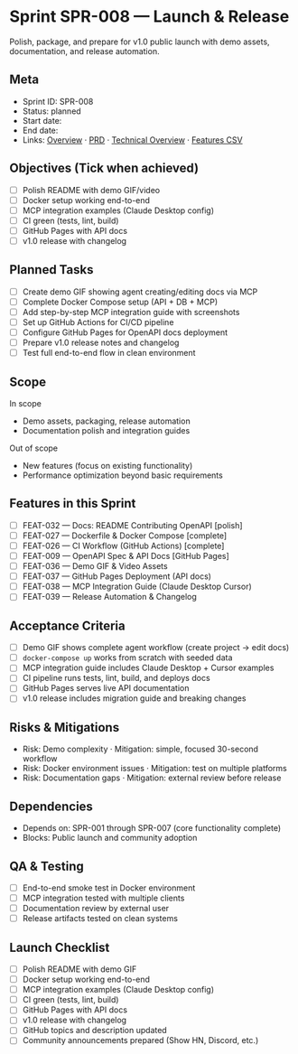 # Sprint SPR-008 — Launch & Release

Polish, package, and prepare for v1.0 public launch with demo assets, documentation, and release automation.

## Meta
- Sprint ID: SPR-008
- Status: planned
- Start date: <YYYY-MM-DD>
- End date: <YYYY-MM-DD>
- Links: [Overview](./overview.md) · [PRD](../../planning/prd.md) · [Technical Overview](../../planning/technical-overview.md) · [Features CSV](../features.csv)

## Objectives (Tick when achieved)
- [ ] Polish README with demo GIF/video
- [ ] Docker setup working end-to-end
- [ ] MCP integration examples (Claude Desktop config)
- [ ] CI green (tests, lint, build)
- [ ] GitHub Pages with API docs
- [ ] v1.0 release with changelog

## Planned Tasks
- [ ] Create demo GIF showing agent creating/editing docs via MCP
- [ ] Complete Docker Compose setup (API + DB + MCP)
- [ ] Add step-by-step MCP integration guide with screenshots
- [ ] Set up GitHub Actions for CI/CD pipeline
- [ ] Configure GitHub Pages for OpenAPI docs deployment
- [ ] Prepare v1.0 release notes and changelog
- [ ] Test full end-to-end flow in clean environment

## Scope
In scope
- Demo assets, packaging, release automation
- Documentation polish and integration guides

Out of scope
- New features (focus on existing functionality)
- Performance optimization beyond basic requirements

## Features in this Sprint
- [ ] FEAT-032 — Docs: README Contributing OpenAPI [polish]
- [ ] FEAT-027 — Dockerfile & Docker Compose [complete]
- [ ] FEAT-026 — CI Workflow (GitHub Actions) [complete]
- [ ] FEAT-009 — OpenAPI Spec & API Docs [GitHub Pages]
- [ ] FEAT-036 — Demo GIF & Video Assets
- [ ] FEAT-037 — GitHub Pages Deployment (API docs)
- [ ] FEAT-038 — MCP Integration Guide (Claude Desktop Cursor)
- [ ] FEAT-039 — Release Automation & Changelog

## Acceptance Criteria
- [ ] Demo GIF shows complete agent workflow (create project → edit docs)
- [ ] `docker-compose up` works from scratch with seeded data
- [ ] MCP integration guide includes Claude Desktop + Cursor examples
- [ ] CI pipeline runs tests, lint, build, and deploys docs
- [ ] GitHub Pages serves live API documentation
- [ ] v1.0 release includes migration guide and breaking changes

## Risks & Mitigations
- Risk: Demo complexity · Mitigation: simple, focused 30-second workflow
- Risk: Docker environment issues · Mitigation: test on multiple platforms
- Risk: Documentation gaps · Mitigation: external review before release

## Dependencies
- Depends on: SPR-001 through SPR-007 (core functionality complete)
- Blocks: Public launch and community adoption

## QA & Testing
- [ ] End-to-end smoke test in Docker environment
- [ ] MCP integration tested with multiple clients
- [ ] Documentation review by external user
- [ ] Release artifacts tested on clean systems

## Launch Checklist
- [ ] Polish README with demo GIF
- [ ] Docker setup working end-to-end
- [ ] MCP integration examples (Claude Desktop config)
- [ ] CI green (tests, lint, build)
- [ ] GitHub Pages with API docs
- [ ] v1.0 release with changelog
- [ ] GitHub topics and description updated
- [ ] Community announcements prepared (Show HN, Discord, etc.)
